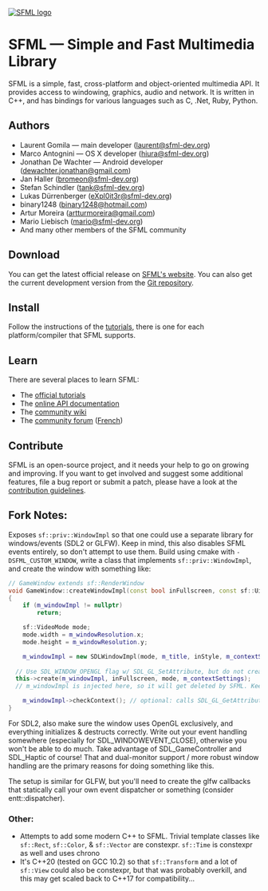 [![SFML logo](https://www.sfml-dev.org/images/logo.png)](https://www.sfml-dev.org)

# SFML — Simple and Fast Multimedia Library

SFML is a simple, fast, cross-platform and object-oriented multimedia API. It provides access to windowing, graphics, audio and network. It is written in C++, and has bindings for various languages such as C, .Net, Ruby, Python.

## Authors

  - Laurent Gomila — main developer (laurent@sfml-dev.org)
  - Marco Antognini — OS X developer (hiura@sfml-dev.org)
  - Jonathan De Wachter — Android developer (dewachter.jonathan@gmail.com)
  - Jan Haller (bromeon@sfml-dev.org)
  - Stefan Schindler (tank@sfml-dev.org)
  - Lukas Dürrenberger (eXpl0it3r@sfml-dev.org)
  - binary1248 (binary1248@hotmail.com)
  - Artur Moreira (artturmoreira@gmail.com)
  - Mario Liebisch (mario@sfml-dev.org)
  - And many other members of the SFML community

## Download

You can get the latest official release on [SFML's website](https://www.sfml-dev.org/download.php). You can also get the current development version from the [Git repository](https://github.com/SFML/SFML).

## Install

Follow the instructions of the [tutorials](https://www.sfml-dev.org/tutorials/), there is one for each platform/compiler that SFML supports.

## Learn

There are several places to learn SFML:

  * The [official tutorials](https://www.sfml-dev.org/tutorials/)
  * The [online API documentation](https://www.sfml-dev.org/documentation/)
  * The [community wiki](https://github.com/SFML/SFML/wiki/)
  * The [community forum](https://en.sfml-dev.org/forums/) ([French](https://fr.sfml-dev.org/forums/))

## Contribute

SFML is an open-source project, and it needs your help to go on growing and improving. If you want to get involved and suggest some additional features, file a bug report or submit a patch, please have a look at the [contribution guidelines](https://www.sfml-dev.org/contribute.php).

## Fork Notes:

Exposes `sf::priv::WindowImpl` so that one could use a separate library for windows/events (SDL2 or GLFW). Keep in mind, this also disables SFML events entirely, so don't attempt to use them. Build using cmake with `-DSFML_CUSTOM_WINDOW`, write a class that implements `sf::priv::WindowImpl`, and create the window with something like:

```cpp
// GameWindow extends sf::RenderWindow
void GameWindow::createWindowImpl(const bool inFullscreen, const sf::Uint32 inStyle)
{
	if (m_windowImpl != nullptr)
		return;

	sf::VideoMode mode;
	mode.width = m_windowResolution.x;
	mode.height = m_windowResolution.y;

	m_windowImpl = new SDLWindowImpl(mode, m_title, inStyle, m_contextSettings);
	
  // Use SDL_WINDOW_OPENGL flag w/ SDL_GL_SetAttribute, but do not create a SDL_Renderer (done by SFML)
  this->create(m_windowImpl, inFullscreen, mode, m_contextSettings); 
  // m_windowImpl is injected here, so it will get deleted by SFML. Keeping a weak pointer is useful for calling implementation-specific things that aren't required by sf::priv::WindowImpl, like "setFullscreen". For example, GameWindow shouldn't make any calls directly to SDL2

	m_windowImpl->checkContext(); // optional: calls SDL_GL_GetAttribute() to make sure the context is what is expected
}
```
For SDL2, also make sure the window uses OpenGL exclusively, and everything initializes & destructs correctly. Write out your event handling somewhere (especially for SDL_WINDOWEVENT_CLOSE), otherwise you won't be able to do much. Take advantage of SDL_GameController and SDL_Haptic of course! That and dual-monitor support / more robust window handling are the primary reasons for doing something like this.

The setup is similar for GLFW, but you'll need to create the glfw callbacks that statically call your own event dispatcher or something (consider entt::dispatcher).

### Other:
- Attempts to add some modern C++ to SFML. Trivial template classes like `sf::Rect`, `sf::Color`, & `sf::Vector` are constexpr. `sf::Time` is constexpr as well and uses chrono
- It's C++20 (tested on GCC 10.2) so that `sf::Transform` and a lot of `sf::View` could also be constexpr, but that was probably overkill, and this may get scaled back to C++17 for compatibility...